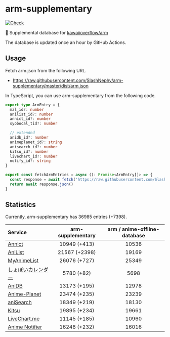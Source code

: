 # arm-supplementary

[![Check](https://github.com/SlashNephy/arm-supplementary/actions/workflows/check-node.yml/badge.svg)](https://github.com/SlashNephy/arm-supplementary/actions/workflows/check-node.yml)

💊 Supplemental database for [kawaiioverflow/arm](https://github.com/kawaiioverflow/arm)

The database is updated once an hour by GitHub Actions.

## Usage

Fetch arm.json from the following URL.

- https://raw.githubusercontent.com/SlashNephy/arm-supplementary/master/dist/arm.json

In TypeScript, you can use arm-supplementary from the following code.

```TypeScript
export type ArmEntry = {
  mal_id?: number
  anilist_id?: number
  annict_id?: number
  syobocal_tid?: number

  // extended
  anidb_id?: number
  animeplanet_id?: string
  anisearch_id?: number
  kitsu_id?: number
  livechart_id?: number
  notify_id?: string
}

export const fetchArmEntries = async (): Promise<ArmEntry[]> => {
  const response = await fetch('https://raw.githubusercontent.com/SlashNephy/arm-supplementary/master/dist/arm.json')
  return await response.json()
}
```

## Statistics

Currently, arm-supplementary has 36985 entries (+7398).

| Service                                     | arm-supplementary | arm / anime-offline-database |
| :------------------------------------------ | :---------------: | :--------------------------: |
| [Annict](https://annict.com)                |   10949 (+413)    |            10536             |
| [AniList](https://anilist.co)               |   21567 (+2398)   |            19169             |
| [MyAnimeList](https://myanimelist.net)      |   26076 (+727)    |            25349             |
| [しょぼいカレンダー](https://cal.syoboi.jp) |    5780 (+82)     |             5698             |
| [AniDB](https://anidb.net)                  |   13173 (+195)    |            12978             |
| [Anime-Planet](https://anime-planet.com)    |   23474 (+235)    |            23239             |
| [aniSearch](https://anisearch.com)          |   18349 (+219)    |            18130             |
| [Kitsu](https://kitsu.io)                   |   19895 (+234)    |            19661             |
| [LiveChart.me](https://livechart.me)        |   11145 (+185)    |            10960             |
| [Anime Notifier](https://notify.moe)        |   16248 (+232)    |            16016             |
